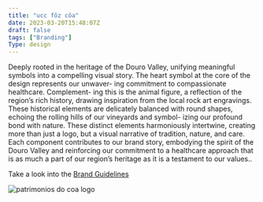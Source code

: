 ```yaml
---
title: "ucc fôz côa"
date: 2023-03-20T15:48:07Z
draft: false
tags: ["Branding"]
Type: design
---
```


Deeply rooted in the heritage of the Douro Valley,
unifying meaningful symbols into a compelling visual story. The
heart symbol at the core of the design represents our unwaver-
ing commitment to compassionate healthcare. Complement-
ing this is the animal figure, a reflection of the region’s rich
history, drawing inspiration from the local rock art engravings.
These historical elements are delicately balanced with round
shapes, echoing the rolling hills of our vineyards and symbol-
izing our profound bond with nature. These distinct elements
harmoniously intertwine, creating more than just a logo, but a
visual narrative of tradition, nature, and care. Each component
contributes to our brand story, embodying the spirit of the
Douro Valley and reinforcing our commitment to a healthcare
approach that is as much a part of our region’s heritage as it is
a testament to our values..

Take a look into the [Brand Guidelines](/documents/brand-guidelines/ucc-foz-coa.pdf)

![patrimonios do coa logo](/projects/ucc-foz-coa/ucc-foz-coa.webp)
